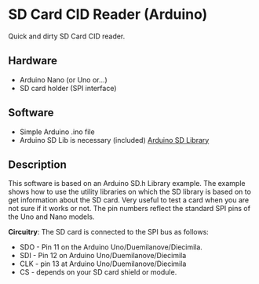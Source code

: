 # SD Card CID Reader (Arduino)
Quick and dirty SD Card CID reader. 

## Hardware
- Arduino Nano (or Uno or...)
- SD card holder (SPI interface)

## Software
- Simple Arduino .ino file
- Arduino SD Lib is necessary (included) [Arduino SD Library](https://www.arduino.cc/reference/en/libraries/sd/)

## Description
This software is based on an Arduino SD.h Library example.
The example shows how to use the utility libraries on which the
SD library is based on to get information about the SD card.
Very useful to test a card when you are not sure if it works or not.
The pin numbers reflect the standard SPI pins of the Uno and Nano models.

**Circuitry**:
The SD card is connected to the SPI bus as follows:
- SDO - Pin 11 on the Arduino Uno/Duemilanove/Diecimila.
- SDI - Pin 12 on Arduino Uno/Duemilanove/Diecimila
- CLK - pin 13 at Arduino Uno/Duemilanove/Diecimila
- CS - depends on your SD card shield or module.
